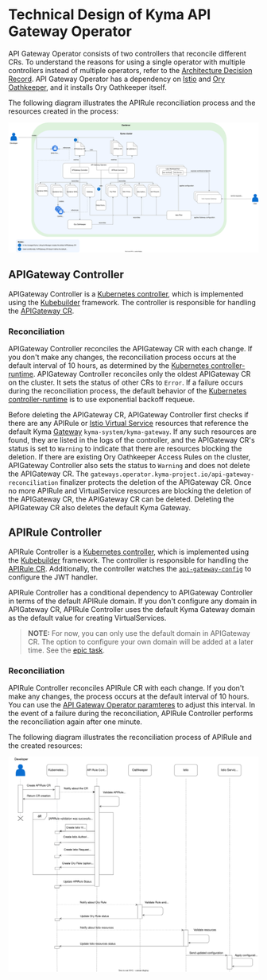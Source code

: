 # Technical Design of Kyma API Gateway Operator

API Gateway Operator consists of two controllers that reconcile different CRs. To understand the reasons for using a single operator with multiple controllers instead of multiple operators, refer to the [Architecture Decision Record](https://github.com/kyma-project/api-gateway/issues/495).
API Gateway Operator has a dependency on [Istio](https://istio.io/) and [Ory Oathkeeper](https://www.ory.sh/docs/oathkeeper), and it installs Ory Oathkeeper itself.

The following diagram illustrates the APIRule reconciliation process and the resources created in the process:

![Kyma API Gateway Overview](../assets/operator-contributor-skr-overview.svg)

## APIGateway Controller

APIGateway Controller is a [Kubernetes controller](https://kubernetes.io/docs/concepts/architecture/controller/), which is implemented using the [Kubebuilder](https://book.kubebuilder.io/) framework.
The controller is responsible for handling the [APIGateway CR](../user/custom-resources/apigateway/04-00-apigateway-custom-resource.md).

### Reconciliation
APIGateway Controller reconciles the APIGateway CR with each change. If you don't make any changes, the reconciliation process occurs at the default interval of 10 hours, as determined by the [Kubernetes controller-runtime](https://pkg.go.dev/sigs.k8s.io/controller-runtime).
APIGateway Controller reconciles only the oldest APIGateway CR on the cluster. It sets the status of other CRs to `Error`.
If a failure occurs during the reconciliation process, the default behavior of the [Kubernetes controller-runtime](https://pkg.go.dev/sigs.k8s.io/controller-runtime) is to use exponential backoff requeue.

Before deleting the APIGateway CR, APIGateway Controller first checks if there are any APIRule or [Istio Virtual Service](https://istio.io/latest/docs/reference/config/networking/virtual-service) resources that reference the default Kyma [Gateway](https://istio.io/latest/docs/reference/config/networking/gateway/) `kyma-system/kyma-gateway`. If any such resources are found, they are listed in the logs of the controller, and the APIGateway CR's status is set to `Warning` to indicate that there are resources blocking the deletion. If there are existing Ory Oathkeeper Access Rules on the cluster, APIGateway Controller also sets the status to `Warning` and does not delete the APIGateway CR.
The `gateways.operator.kyma-project.io/api-gateway-reconciliation` finalizer protects the deletion of the APIGateway CR. Once no more APIRule and VirtualService resources are blocking the deletion of the APIGateway CR, the APIGateway CR can be deleted. Deleting the APIGateway CR also deletes the default Kyma Gateway. 

## APIRule Controller

APIRule Controller is a [Kubernetes controller](https://kubernetes.io/docs/concepts/architecture/controller/), which is implemented using the [Kubebuilder](https://book.kubebuilder.io/) framework.
The controller is responsible for handling the [APIRule CR](../user/custom-resources/apirule/04-10-apirule-custom-resource.md).
Additionally, the controller watches the [`api-gateway-config`](../user/custom-resources/apirule/04-20-apirule-istio-jwt-access-strategy.md) to configure the JWT handler.

APIRule Controller has a conditional dependency to APIGateway Controller in terms of the default APIRule domain. If you don't configure any domain in APIGateway CR, APIRule Controller uses the default Kyma Gateway domain as the default value for creating VirtualServices.

>**NOTE:** For now, you can only use the default domain in APIGateway CR. The option to configure your own domain will be added at a later time. See the [epic task](https://github.com/kyma-project/api-gateway/issues/130).

### Reconciliation
APIRule Controller reconciles APIRule CR with each change. If you don't make any changes, the process occurs at the default interval of 10 hours.
You can use the [API Gateway Operator paramteres](../user/technical-reference/05-00-api-gateway-operator-parameters.md) to adjust this interval.
In the event of a failure during the reconciliation, APIRule Controller performs the reconciliation again after one minute.

The following diagram illustrates the reconciliation process of APIRule and the created resources:

![APIRule CR Reconciliation](../assets/api-rule-reconciliation-sequence.svg)
